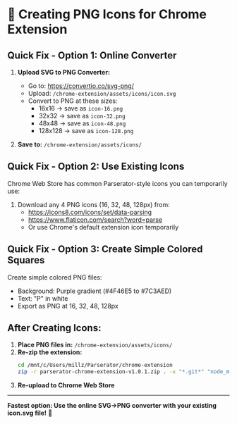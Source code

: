 # 🎨 Creating PNG Icons for Chrome Extension

## Quick Fix - Option 1: Online Converter

1. **Upload SVG to PNG Converter:**
   - Go to: https://convertio.co/svg-png/
   - Upload: `/chrome-extension/assets/icons/icon.svg`
   - Convert to PNG at these sizes:
     - 16x16 → save as `icon-16.png`
     - 32x32 → save as `icon-32.png` 
     - 48x48 → save as `icon-48.png`
     - 128x128 → save as `icon-128.png`

2. **Save to:**
   `/chrome-extension/assets/icons/`

## Quick Fix - Option 2: Use Existing Icons

Chrome Web Store has common Parserator-style icons you can temporarily use:

1. Download any 4 PNG icons (16, 32, 48, 128px) from:
   - https://icons8.com/icons/set/data-parsing
   - https://www.flaticon.com/search?word=parse
   - Or use Chrome's default extension icon temporarily

## Quick Fix - Option 3: Create Simple Colored Squares

Create simple colored PNG files:
- Background: Purple gradient (#4F46E5 to #7C3AED)
- Text: "P" in white
- Export as PNG at 16, 32, 48, 128px

## After Creating Icons:

1. **Place PNG files in:** `/chrome-extension/assets/icons/`
2. **Re-zip the extension:**
   ```bash
   cd /mnt/c/Users/millz/Parserator/chrome-extension
   zip -r parserator-chrome-extension-v1.0.1.zip . -x "*.git*" "node_modules/*" "*.DS_Store" "build.sh" "INSTALLATION.md" "CREATE_ICONS.md"
   ```
3. **Re-upload to Chrome Web Store**

---

**Fastest option: Use the online SVG→PNG converter with your existing icon.svg file!** 🚀